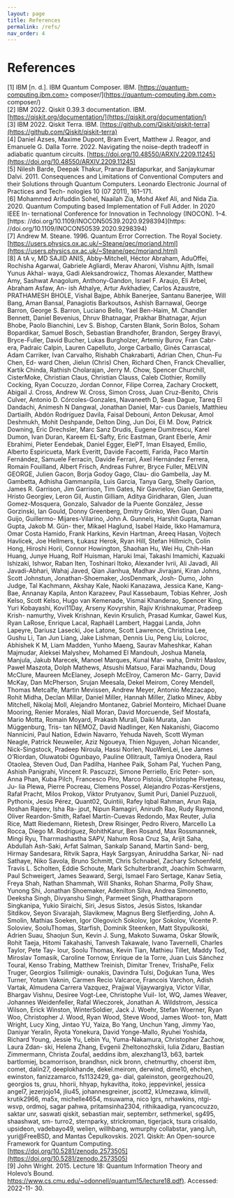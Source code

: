 ```yaml
---
layout: page
title: References
permalink: /refs/
nav_order: 4
---
```


# References

[1] IBM [n. d.]. IBM Quantum Composer. IBM. [https://quantum-computing.ibm.com>
composer/](https://quantum-computing.ibm.com>
composer/)<br>
[2] IBM 2022. Qiskit 0.39.3 documentation. IBM. [https://qiskit.org/documentation/](https://qiskit.org/documentation/)<br>
[3] IBM 2022. Qiskit Terra. IBM. [https://github.com/Qiskit/qiskit-terra](https://github.com/Qiskit/qiskit-terra)<br>
[4] Daniel Azses, Maxime Dupont, Bram Evert, Matthew J. Reagor, and Emanuele
G. Dalla Torre. 2022. Navigating the noise-depth tradeoff in adiabatic quantum
circuits. [https://doi.org/10.48550/ARXIV.2209.11245](https://doi.org/10.48550/ARXIV.2209.11245)<br>
[5] Nilesh Barde, Deepak Thakur, Pranav Bardapurkar, and Sanjaykumar Dalvi. 2011.
Consequences and Limitations of Conventional Computers and their Solutions
through Quantum Computers. Leonardo Electronic Journal of Practices and Tech-
nologies 10 (07 2011), 161–171.<br>
[6] Mohammed Arifuddin Sohel, Naailah Zia, Mohd Akef Ali, and Nida Zia. 2020.
Quantum Computing based Implementation of Full Adder. In 2020 IEEE In-
ternational Conference for Innovation in Technology (INOCON). 1–4. [https:
//doi.org/10.1109/INOCON50539.2020.9298394](https:
//doi.org/10.1109/INOCON50539.2020.9298394)<br>
[7] Andrew M. Steane. 1996. Quantum Error Correction. The Royal Society. [https://users.physics.ox.ac.uk/~Steane/qec/moriand.html](https://users.physics.ox.ac.uk/~Steane/qec/moriand.html)<br>
[8] A tA v, MD SAJID ANIS, Abby-Mitchell, Héctor Abraham, AduOffei, Rochisha
Agarwal, Gabriele Agliardi, Merav Aharoni, Vishnu Ajith, Ismail Yunus Akhal-
waya, Gadi Aleksandrowicz, Thomas Alexander, Matthew Amy, Sashwat
Anagolum, Anthony-Gandon, Israel F. Araujo, Eli Arbel, Abraham Asfaw, An-
ish Athalye, Artur Avkhadiev, Carlos Azaustre, PRATHAMESH BHOLE, Vishal
Bajpe, Abhik Banerjee, Santanu Banerjee, Will Bang, Aman Bansal, Panagiotis
Barkoutsos, Ashish Barnawal, George Barron, George S. Barron, Luciano Bello,
Yael Ben-Haim, M. Chandler Bennett, Daniel Bevenius, Dhruv Bhatnagar, Prakhar
Bhatnagar, Arjun Bhobe, Paolo Bianchini, Lev S. Bishop, Carsten Blank, Sorin
Bolos, Soham Bopardikar, Samuel Bosch, Sebastian Brandhofer, Brandon, Sergey
Bravyi, Bryce-Fuller, David Bucher, Lukas Burgholzer, Artemiy Burov, Fran Cabr-
era, Padraic Calpin, Lauren Capelluto, Jorge Carballo, Ginés Carrascal, Adam
Carriker, Ivan Carvalho, Rishabh Chakrabarti, Adrian Chen, Chun-Fu Chen, Ed-
ward Chen, Jielun (Chris) Chen, Richard Chen, Franck Chevallier, Kartik Chinda,
Rathish Cholarajan, Jerry M. Chow, Spencer Churchill, CisterMoke, Christian
Claus, Christian Clauss, Caleb Clothier, Romilly Cocking, Ryan Cocuzzo, Jordan
Connor, Filipe Correa, Zachary Crockett, Abigail J. Cross, Andrew W. Cross, Simon
Cross, Juan Cruz-Benito, Chris Culver, Antonio D. Córcoles-Gonzales, Navaneeth
D, Sean Dague, Tareq El Dandachi, Animesh N Dangwal, Jonathan Daniel, Mar-
cus Daniels, Matthieu Dartiailh, Abdón Rodríguez Davila, Faisal Debouni, Anton
Dekusar, Amol Deshmukh, Mohit Deshpande, Delton Ding, Jun Doi, Eli M. Dow,
Patrick Downing, Eric Drechsler, Marc Sanz Drudis, Eugene Dumitrescu, Karel
Dumon, Ivan Duran, Kareem EL-Safty, Eric Eastman, Grant Eberle, Amir Ebrahimi,
Pieter Eendebak, Daniel Egger, ElePT, Iman Elsayed, Emilio, Alberto Espiricueta,
Mark Everitt, Davide Facoetti, Farida, Paco Martín Fernández, Samuele Ferracin,
Davide Ferrari, Axel Hernández Ferrera, Romain Fouilland, Albert Frisch, Andreas
Fuhrer, Bryce Fuller, MELVIN GEORGE, Julien Gacon, Borja Godoy Gago, Clau-
dio Gambella, Jay M. Gambetta, Adhisha Gammanpila, Luis Garcia, Tanya Garg,
Shelly Garion, James R. Garrison, Jim Garrison, Tim Gates, Nir Gavrielov, Gian
Gentinetta, Hristo Georgiev, Leron Gil, Austin Gilliam, Aditya Giridharan, Glen,
Juan Gomez-Mosquera, Gonzalo, Salvador de la Puente González, Jesse Gorzinski,
Ian Gould, Donny Greenberg, Dmitry Grinko, Wen Guan, Dani Guijo, Guillermo-
Mijares-Vilarino, John A. Gunnels, Harshit Gupta, Naman Gupta, Jakob M. Gün-
ther, Mikael Haglund, Isabel Haide, Ikko Hamamura, Omar Costa Hamido, Frank
Harkins, Kevin Hartman, Areeq Hasan, Vojtech Havlicek, Joe Hellmers, Łukasz
Herok, Ryan Hill, Stefan Hillmich, Colin Hong, Hiroshi Horii, Connor Howington,
Shaohan Hu, Wei Hu, Chih-Han Huang, Junye Huang, Rolf Huisman, Haruki
Imai, Takashi Imamichi, Kazuaki Ishizaki, Ishwor, Raban Iten, Toshinari Itoko,
Alexander Ivrii, Ali Javadi, Ali Javadi-Abhari, Wahaj Javed, Qian Jianhua, Madhav
Jivrajani, Kiran Johns, Scott Johnstun, Jonathan-Shoemaker, JosDenmark, Josh-
Dumo, John Judge, Tal Kachmann, Akshay Kale, Naoki Kanazawa, Jessica Kane,
Kang-Bae, Annanay Kapila, Anton Karazeev, Paul Kassebaum, Tobias Kehrer, Josh
Kelso, Scott Kelso, Hugo van Kemenade, Vismai Khanderao, Spencer King, Yuri
Kobayashi, Kovi11Day, Arseny Kovyrshin, Rajiv Krishnakumar, Pradeep Krish-
namurthy, Vivek Krishnan, Kevin Krsulich, Prasad Kumkar, Gawel Kus, Ryan
LaRose, Enrique Lacal, Raphaël Lambert, Haggai Landa, John Lapeyre, Dariusz
Lasecki, Joe Latone, Scott Lawrence, Christina Lee, Gushu Li, Tan Jun Liang, Jake
Lishman, Dennis Liu, Peng Liu, Lolcroc, Abhishek K M, Liam Madden, Yunho
Maeng, Saurav Maheshkar, Kahan Majmudar, Aleksei Malyshev, Mohamed El
Mandouh, Joshua Manela, Manjula, Jakub Marecek, Manoel Marques, Kunal Mar-
waha, Dmitri Maslov, Paweł Maszota, Dolph Mathews, Atsushi Matsuo, Farai
Mazhandu, Doug McClure, Maureen McElaney, Joseph McElroy, Cameron Mc-
Garry, David McKay, Dan McPherson, Srujan Meesala, Dekel Meirom, Corey
Mendell, Thomas Metcalfe, Martin Mevissen, Andrew Meyer, Antonio Mezzacapo,
Rohit Midha, Declan Millar, Daniel Miller, Hannah Miller, Zlatko Minev, Abby
Mitchell, Nikolaj Moll, Alejandro Montanez, Gabriel Monteiro, Michael Duane
Mooring, Renier Morales, Niall Moran, David Morcuende, Seif Mostafa, Mario
Motta, Romain Moyard, Prakash Murali, Daiki Murata, Jan Müggenburg, Tris-
tan NEMOZ, David Nadlinger, Ken Nakanishi, Giacomo Nannicini, Paul Nation,
Edwin Navarro, Yehuda Naveh, Scott Wyman Neagle, Patrick Neuweiler, Aziz
Ngoueya, Thien Nguyen, Johan Nicander, Nick-Singstock, Pradeep Niroula, Hassi
Norlen, NuoWenLei, Lee James O’Riordan, Oluwatobi Ogunbayo, Pauline Ollitrault,
Tamiya Onodera, Raul Otaolea, Steven Oud, Dan Padilha, Hanhee Paik, Soham Pal,
Yuchen Pang, Ashish Panigrahi, Vincent R. Pascuzzi, Simone Perriello, Eric Peter-
son, Anna Phan, Kuba Pilch, Francesco Piro, Marco Pistoia, Christophe Piveteau, Ju-
lia Plewa, Pierre Pocreau, Clemens Possel, Alejandro Pozas-Kerstjens, Rafał Pracht,
Milos Prokop, Viktor Prutyanov, Sumit Puri, Daniel Puzzuoli, Pythonix, Jesús
Pérez, Quant02, Quintiii, Rafey Iqbal Rahman, Arun Raja, Roshan Rajeev, Isha Ra-
jput, Nipun Ramagiri, Anirudh Rao, Rudy Raymond, Oliver Reardon-Smith, Rafael
Martín-Cuevas Redondo, Max Reuter, Julia Rice, Matt Riedemann, Rietesh, Drew
Risinger, Pedro Rivero, Marcello La Rocca, Diego M. Rodríguez, RohithKarur, Ben
Rosand, Max Rossmannek, Mingi Ryu, Tharrmashastha SAPV, Nahum Rosa Cruz
Sa, Arijit Saha, Abdullah Ash-Saki, Arfat Salman, Sankalp Sanand, Martin Sand-
berg, Hirmay Sandesara, Ritvik Sapra, Hayk Sargsyan, Aniruddha Sarkar, Ni-
nad Sathaye, Niko Savola, Bruno Schmitt, Chris Schnabel, Zachary Schoenfeld,
Travis L. Scholten, Eddie Schoute, Mark Schulterbrandt, Joachim Schwarm, Paul
Schweigert, James Seaward, Sergi, Ismael Faro Sertage, Kanav Setia, Freya Shah,
Nathan Shammah, Will Shanks, Rohan Sharma, Polly Shaw, Yunong Shi, Jonathan
Shoemaker, Adenilton Silva, Andrea Simonetto, Deeksha Singh, Divyanshu Singh,
Parmeet Singh, Phattharaporn Singkanipa, Yukio Siraichi, Siri, Jesus Sistos, Jesús
Sistos, Iskandar Sitdikov, Seyon Sivarajah, Slavikmew, Magnus Berg Sletfjerding,
John A. Smolin, Mathias Soeken, Igor Olegovich Sokolov, Igor Sokolov, Vicente P.
Soloviev, SooluThomas, Starfish, Dominik Steenken, Matt Stypulkoski, Adrien
Suau, Shaojun Sun, Kevin J. Sung, Makoto Suwama, Oskar Słowik, Rohit Taeja,
Hitomi Takahashi, Tanvesh Takawale, Ivano Tavernelli, Charles Taylor, Pete Tay-
lour, Soolu Thomas, Kevin Tian, Mathieu Tillet, Maddy Tod, Miroslav Tomasik,
Caroline Tornow, Enrique de la Torre, Juan Luis Sánchez Toural, Kenso Trabing,
Matthew Treinish, Dimitar Trenev, TrishaPe, Felix Truger, Georgios Tsilimigk-
ounakis, Davindra Tulsi, Doğukan Tuna, Wes Turner, Yotam Vaknin, Carmen Recio
Valcarce, Francois Varchon, Adish Vartak, Almudena Carrera Vazquez, Prajjwal
Vijaywargiya, Victor Villar, Bhargav Vishnu, Desiree Vogt-Lee, Christophe Vuil-
lot, WQ, James Weaver, Johannes Weidenfeller, Rafal Wieczorek, Jonathan A.
Wildstrom, Jessica Wilson, Erick Winston, WinterSoldier, Jack J. Woehr, Stefan
Woerner, Ryan Woo, Christopher J. Wood, Ryan Wood, Steve Wood, James Woot-
ton, Matt Wright, Lucy Xing, Jintao YU, Yaiza, Bo Yang, Unchun Yang, Jimmy Yao,
Daniyar Yeralin, Ryota Yonekura, David Yonge-Mallo, Ryuhei Yoshida, Richard
Young, Jessie Yu, Lebin Yu, Yuma-Nakamura, Christopher Zachow, Laura Zdan-
ski, Helena Zhang, Evgenii Zheltonozhskii, Iulia Zidaru, Bastian Zimmermann,
Christa Zoufal, aeddins ibm, alexzhang13, b63, bartek bartlomiej, bcamorrison,
brandhsn, nick bronn, chetmurthy, choerst ibm, comet, dalin27, deeplokhande,
dekel.meirom, derwind, dime10, ehchen, ewinston, fanizzamarco, fs1132429, ga-
dial, galeinston, georgezhou20, georgios ts, gruu, hhorii, hhyap, hykavitha, itoko,
jeppevinkel, jessica angel7, jezerjojo14, jliu45, johannesgreiner, jscott2, kUmezawa,
klinvill, krutik2966, ma5x, michelle4654, msuwama, nico lgrs, nrhawkins, ntgi-
wsvp, ordmoj, sagar pahwa, pritamsinha2304, rithikaadiga, ryancocuzzo, saktar
unr, saswati qiskit, sebastian mair, septembrr, sethmerkel, sg495, shaashwat, sm-
turro2, sternparky, strickroman, tigerjack, tsura crisaldo, upsideon, vadebayo49,
welien, willhbang, wmurphy collabstar, yang.luh, yuri@FreeBSD, and Mantas
Čepulkovskis. 2021. Qiskit: An Open-source Framework for Quantum Computing.
[https://doi.org/10.5281/zenodo.2573505](https://doi.org/10.5281/zenodo.2573505)<br>
[9] John Wright. 2015. Lecture 18: Quantum Information Theory and Holevo’s Bound.
[https://www.cs.cmu.edu/~odonnell/quantum15/lecture18.pdf)](https://www.cs.cmu.edu/~odonnell/quantum15/lecture18.pdf). Accessed: 2022-11- 30.
